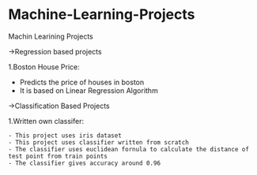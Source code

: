 # Machine-Learning-Projects
Machin Learining Projects

->Regression based projects

  1.Boston House Price:
   - Predicts the price of houses in boston
   - It is based on Linear Regression Algorithm
   
->Classification Based Projects

   1.Written own classifer:
   
    - This project uses iris dataset
    - This project uses classifier written from scratch
    - The classifier uses euclidean fornula to calculate the distance of test point from train points
    - The classifier gives accuracy around 0.96
